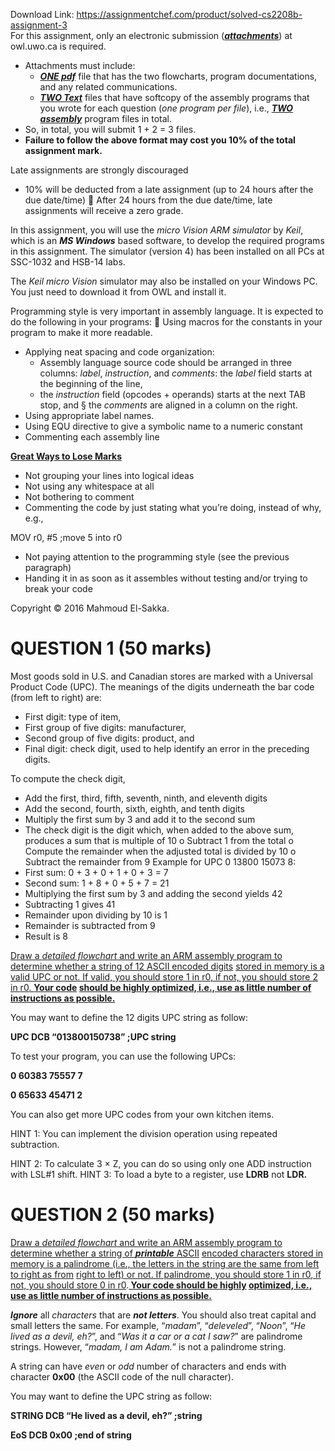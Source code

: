 Download Link: https://assignmentchef.com/product/solved-cs2208b-assignment-3
<br>
For this assignment, only an electronic submission (<strong><em><u>attachments</u></em></strong>) at owl.uwo.ca is required.

<ul>

 <li>Attachments must include:

  <ul>

   <li><strong><em><u>ONE pdf</u></em></strong> file that has the two flowcharts, program documentations, and any related communications.</li>

   <li><strong><em><u>TWO Text</u></em></strong> files that have softcopy of the assembly programs that you wrote for each question (<em>one program per file</em>), i.e., <strong><em><u>TWO assembly</u></em></strong> program files in total.</li>

  </ul></li>

 <li>So, in total, you will submit 1 + 2 = 3 files.</li>

 <li><strong>Failure to follow the above format may cost you 10% of the total assignment mark.</strong></li>

</ul>

Late assignments are strongly discouraged

<ul>

 <li>10% will be deducted from a late assignment (up to 24 hours after the due date/time)  After 24 hours from the due date/time, late assignments will receive a zero grade.</li>

</ul>

In this assignment, you will use the <em>micro Vision ARM simulator</em> by <em>Keil</em>, which is an <strong><em>MS Windows</em></strong> based software, to develop the required programs in this assignment.  The simulator (version 4) has been installed on all PCs at SSC-1032 and HSB-14 labs.

The <em>Keil micro Vision</em> simulator may also be installed on your Windows PC. You just need to download it from OWL and install it.




Programming style is very important in assembly language. It is expected to do the following in your programs:  Using macros for the constants in your program to make it more readable.

<ul>

 <li>Applying neat spacing and code organization:

  <ul>

   <li>Assembly language source code should be arranged in three columns: <em>label</em>, <em>instruction</em>, and <em>comments</em>: the <em>label</em> field starts at the beginning of the line,</li>

   <li>the <em>instruction</em> field (opcodes + operands) starts at the next TAB stop, and § the <em>comments</em> are aligned in a column on the right.</li>

  </ul></li>

 <li>Using appropriate label names.</li>

 <li>Using EQU directive to give a symbolic name to a numeric constant</li>

 <li>Commenting each assembly line</li>

</ul>




<strong><u>Great Ways to Lose Marks</u></strong>

<ul>

 <li>Not grouping your lines into logical ideas</li>

 <li>Not using any whitespace at all</li>

 <li>Not bothering to comment</li>

 <li>Commenting the code by just stating what you’re doing, instead of why, e.g.,</li>

</ul>

MOV r0, #5    ;move 5 into r0

<ul>

 <li>Not paying attention to the programming style (see the previous paragraph)</li>

 <li>Handing it in as soon as it assembles without testing and/or trying to break your code</li>

</ul>

Copyright © 2016 Mahmoud El-Sakka.







<h1>QUESTION 1 (50 marks)</h1>

Most goods sold in U.S. and Canadian stores are marked with a Universal Product Code (UPC). The meanings of the digits underneath the bar code (from left to right) are:

<ul>

 <li>First digit: type of item,</li>

 <li>First group of five digits: manufacturer,</li>

 <li>Second group of five digits: product, and</li>

 <li>Final digit: check digit, used to help identify an error in the preceding digits.</li>

</ul>

To compute the check digit,

<ul>

 <li>Add the first, third, fifth, seventh, ninth, and eleventh digits</li>

 <li>Add the second, fourth, sixth, eighth, and tenth digits</li>

 <li>Multiply the first sum by 3 and add it to the second sum</li>

 <li>The check digit is the digit which, when added to the above sum, produces a sum that is multiple of 10 o Subtract 1 from the total o Compute the remainder when the adjusted total is divided by 10 o Subtract the remainder from 9 Example for UPC 0 13800 15073 8:</li>

 <li>First sum: 0 + 3 + 0 + 1 + 0 + 3 = 7</li>

 <li>Second sum: 1 + 8 + 0 + 5 + 7 = 21</li>

 <li>Multiplying the first sum by 3 and adding the second yields 42</li>

 <li>Subtracting 1 gives 41</li>

 <li>Remainder upon dividing by 10 is 1</li>

 <li>Remainder is subtracted from 9</li>

 <li>Result is 8</li>

</ul>

<u>Draw a <em>detailed flowchart</em> and write an ARM assembly program to determine whether a string of 12 ASCII encoded digits</u> <u>stored in memory is a valid UPC or not. If valid, you should store 1 in </u><u>r0</u><u>, if not, you should store 2 in </u><u>r0</u><u>. <strong>Your code</strong></u><strong> <u>should be highly optimized, i.e., use as little number of instructions as possible.</u></strong>




You may want to define the 12 digits UPC string as follow:

<strong>UPC    DCB “013800150738”   ;UPC string  </strong>




To test your program, you can use the following UPCs:

<strong>0 60383 75557 7 </strong>

<strong>0 65633 45471 2 </strong>

You can also get more UPC codes from your own kitchen items.




HINT 1: You can implement the division operation using repeated subtraction.

HINT 2: To calculate 3 × Z, you can do so using only one ADD instruction with LSL#1 shift. HINT 3: To load a byte to a register, use <strong>LDRB</strong> not <strong>LDR</strong><strong>. </strong>




<h1>QUESTION 2 (50 marks)</h1>

<u>Draw a <em>detailed flowchart</em> and write an ARM assembly program to determine whether a string of <strong><em>printable</em></strong> ASCII</u> <u>encoded characters stored in memory is a palindrome (i.e., the letters in the string are the same from left to right as from</u> <u>right to left) or not. If palindrome, you should store 1 in </u><u>r0</u><u>, if not, you should store 0 in </u><u>r0</u>.<strong><u> Your code should be highly</u> <u>optimized, i.e., use as little number of instructions as possible.</u></strong>




<strong><em>Ignore</em></strong> all <em>characters</em> that are <strong><em>not letters</em></strong>. You should also treat capital and small letters the same. For example, “<em>madam</em>”, “<em>deleveled</em>”, “<em>Noon</em>”, “<em>He lived as a devil, eh?</em>”, and “<em>Was it a car or a cat I saw?</em>” are palindrome strings. However, “<em>madam, I am Adam.</em>” is not a palindrome string.




A string can have <em>even</em> or <em>odd</em> number of characters and ends with character <strong>0x00</strong> (the ASCII code of the null character).




You may want to define the UPC string as follow:

<strong>STRING DCB “He lived as a devil, eh?” ;string  </strong>

<strong>EoS    DCB 0x00                       ;end of string </strong>


